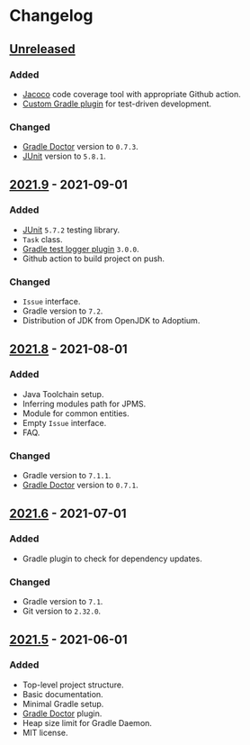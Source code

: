 # Changelog

## [Unreleased]
### Added
- [Jacoco] code coverage tool with appropriate Github action.
- [Custom Gradle plugin] for test-driven development.

### Changed
- [Gradle Doctor] version to `0.7.3`.
- [JUnit] version to `5.8.1`.

## [2021.9] - 2021-09-01
### Added
- [JUnit] `5.7.2` testing library.
- `Task` class.
- [Gradle test logger plugin] `3.0.0`.
- Github action to build project on push.

### Changed
- `Issue` interface.
- Gradle version to `7.2`.
- Distribution of JDK from OpenJDK to Adoptium.

## [2021.8] - 2021-08-01
### Added
- Java Toolchain setup.
- Inferring modules path for JPMS.
- Module for common entities.
- Empty `Issue` interface.
- FAQ.

### Changed
- Gradle version to `7.1.1`.
- [Gradle Doctor] version to `0.7.1`.

## [2021.6] - 2021-07-01
### Added
- Gradle plugin to check for dependency updates.

### Changed
- Gradle version to `7.1`.
- Git version to `2.32.0`.

## [2021.5] - 2021-06-01
### Added
- Top-level project structure.
- Basic documentation.
- Minimal Gradle setup.
- [Gradle Doctor] plugin.
- Heap size limit for Gradle Daemon.
- MIT license.

[Unreleased]: https://github.com/iyankovsky/java-server-template/compare/v2021.9...HEAD
[2021.9]: https://github.com/iyankovsky/java-server-template/releases/tag/v2021.9
[2021.8]: https://github.com/iyankovsky/java-server-template/releases/tag/v2021.8
[2021.6]: https://github.com/iyankovsky/java-server-template/releases/tag/v2021.6
[2021.5]: https://github.com/iyankovsky/java-server-template/releases/tag/v2021.5

[JUnit]: https://junit.org/junit5
[Gradle test logger plugin]: https://github.com/radarsh/gradle-test-logger-plugin
[Jacoco]: https://www.eclemma.org/jacoco
[Gradle Doctor]: https://runningcode.github.io/gradle-doctor
[Custom Gradle plugin]: https://docs.gradle.org/current/userguide/custom_plugins.html
